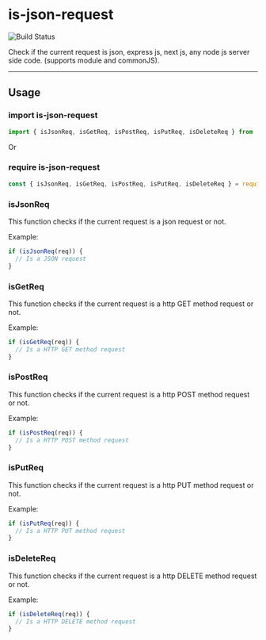 # is-json-request
![Build Status](https://github.com/shadiabuhilal/is-json-request/actions/workflows/push-workflows.yml/badge.svg)

Check if the current request is json, express js, next js, any node js server side code. (supports module and commonJS).

-----------

## Usage

### import is-json-request
```js
import { isJsonReq, isGetReq, isPostReq, isPutReq, isDeleteReq } from 'is-json-request';
```

Or

### require is-json-request
```js
const { isJsonReq, isGetReq, isPostReq, isPutReq, isDeleteReq } = require('is-json-request');
```

### isJsonReq
This function checks if the current request is a json request or not.

Example:

```js
if (isJsonReq(req)) {
  // Is a JSON request
}
```

### isGetReq
This function checks if the current request is a http GET method request or not.

Example:

```js
if (isGetReq(req)) {
  // Is a HTTP GET method request
}
```

### isPostReq
This function checks if the current request is a http POST method request or not.

Example:

```js
if (isPostReq(req)) {
  // Is a HTTP POST method request
}
```


### isPutReq
This function checks if the current request is a http PUT method request or not.

Example:

```js
if (isPutReq(req)) {
  // Is a HTTP PUT method request
}
```

### isDeleteReq
This function checks if the current request is a http DELETE method request or not.

Example:

```js
if (isDeleteReq(req)) {
  // Is a HTTP DELETE method request
}
```
